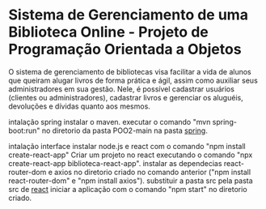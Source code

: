 # Sistema de Gerenciamento de uma Biblioteca Online - Projeto de Programação Orientada a Objetos

O sistema de gerenciamento de bibliotecas visa facilitar a vida de alunos que queiram alugar livros de forma prática e ágil, assim como auxiliar seus administradores em sua gestão. Nele, é possível cadastrar usuários (clientes ou administradores), cadastrar livros e gerenciar os aluguéis, devoluções e dívidas quanto aos mesmos.

intalação spring
  instalar o maven.
  executar o comando "mvn spring-boot:run" no diretorio da pasta POO2-main na pasta [spring](https://github.com/jaofe/POO-final/tree/main/Spring).


intalação interface
  instalar node.js e react com o comando "npm install create-react-app" 
  Criar um projeto no react executando o comando "npx create-react-app biblioteca-react-app".
  instalar as dependecias react-router-dom e axios no diretorio criado no comando anterior ("npm install react-router-dom" e "npm install axios").
  substituir a pasta src pela pasta src de [react](https://github.com/jaofe/POO-final/tree/main/react)
  iniciar a aplicação com o comando "npm start" no diretorio criado.
